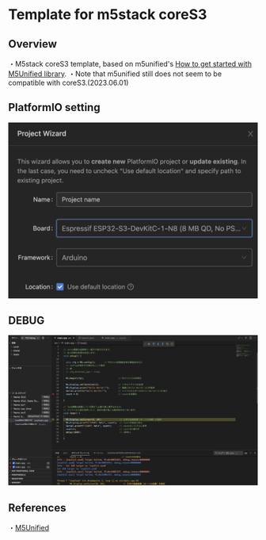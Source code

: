# Template for m5stack coreS3

## Overview

・M5stack coreS3 template, based on m5unified's [How to get started with M5Unified library](https://docs.m5stack.com/en/quick_start/m5unified/helloworld).
・Note that m5unified still does not seem to be compatible with coreS3.(2023.06.01)

## PlatformIO setting

![project wizard](images/image2023-06-03-16-34-33.png)

## DEBUG

![debug](images/image2023-06-03-16-50-44.png)

## References

・[M5Unified](https://github.com/m5stack/M5Unified)
